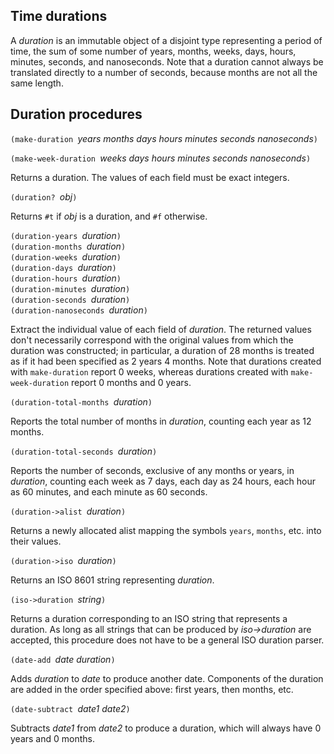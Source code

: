 ## Time durations

A *duration* is an immutable object of a disjoint type representing a period of time,
the sum of some number of years, months, weeks, days, hours, minutes, seconds, and nanoseconds.
Note that a duration cannot always be translated directly to a number of seconds, because months are
not all the same length.

## Duration procedures

`(make-duration `*years months days hours minutes seconds nanoseconds*`)`

`(make-week-duration `*weeks days hours minutes seconds nanoseconds*`)`

Returns a duration.  The values of each field must be exact integers.

`(duration? `*obj*`)`

Returns `#t` if *obj* is a duration, and `#f` otherwise.

`(duration-years `*duration*`)`  
`(duration-months `*duration*`)`  
`(duration-weeks `*duration*`)`  
`(duration-days `*duration*`)`  
`(duration-hours `*duration*`)`  
`(duration-minutes `*duration*`)`  
`(duration-seconds `*duration*`)`  
`(duration-nanoseconds `*duration*`)`

Extract the individual value of each field of *duration*.
The returned values don't
necessarily correspond with the original values
from which the duration was constructed;
in particular, a duration of 28 months is treated
as if it had been specified as 2 years 4 months.
Note that durations created with `make-duration` report 0 weeks,
whereas durations created with `make-week-duration` report 0 months and 0 years.

`(duration-total-months `*duration*`)`

Reports the total number of months in *duration*, counting each year as 12 months.

`(duration-total-seconds `*duration*`)`

Reports the number of seconds, exclusive of any months or years, in *duration*,
counting each week as 7 days, each day as 24 hours, each hour as 60 minutes,
and each minute as 60 seconds.

`(duration->alist `*duration*`)`

Returns a newly allocated alist mapping the symbols
`years`, `months`, etc. into their values.

`(duration->iso `*duration*`)`

Returns an ISO 8601 string representing *duration*.

`(iso->duration `*string*`)`

Returns a duration corresponding to an ISO string that represents a duration.
As long as all strings that can be produced by *iso->duration*
are accepted, this procedure does not have to be a general ISO
duration parser.

`(date-add `*date duration*`)`

Adds *duration* to *date* to produce another date.  Components of the duration are added
in the order specified above: first years, then months, etc.

`(date-subtract `*date1 date2*`)`

Subtracts *date1* from *date2* to produce a duration, which will always have
0 years and 0 months.